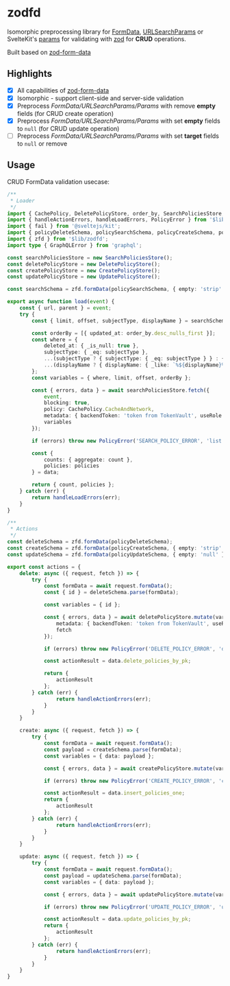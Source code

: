 # zodfd

Isomorphic preprocessing library for [FormData](https://developer.mozilla.org/en-US/docs/Web/API/FormData), [URLSearchParams](https://developer.mozilla.org/en-US/docs/Web/API/URLSearchParams) or SvelteKit's [params](https://kit.svelte.dev/docs/load#page-data) for validating with [zod](https://github.com/colinhacks/zod) for **CRUD** operations.

Built based on [zod-form-data](https://github.com/airjp73/remix-validated-form/tree/main/packages/zod-form-data#readme)

## Highlights

- [x] All capabilities of [zod-form-data](https://github.com/airjp73/remix-validated-form/tree/main/packages/zod-form-data#readme)
- [x] Isomorphic - support client-side and server-side validation
- [x] Preprocess _FormData/URLSearchParams/Params_ with remove **empty** fields (for CRUD create operation)
- [x] Preprocess _FormData/URLSearchParams/Params_ with set **empty** fields to `null` (for CRUD update operation)
- [ ] Preprocess _FormData/URLSearchParams/Params_ with set **target** fields to `null` or remove

## Usage

CRUD FormData validation usecase:

```ts
/**
 * Loader
 */
import { CachePolicy, DeletePolicyStore, order_by, SearchPoliciesStore, CreatePolicyStore, UpdatePolicyStore } from '$houdini';
import { handleActionErrors, handleLoadErrors, PolicyError } from '$lib/errors';
import { fail } from '@sveltejs/kit';
import { policyDeleteSchema, policySearchSchema, policyCreateSchema, policyUpdateSchema } from '$lib/models/schema';
import { zfd } from '$lib/zodfd';
import type { GraphQLError } from 'graphql';

const searchPoliciesStore = new SearchPoliciesStore();
const deletePolicyStore = new DeletePolicyStore();
const createPolicyStore = new CreatePolicyStore();
const updatePolicyStore = new UpdatePolicyStore();

const searchSchema = zfd.formData(policySearchSchema, { empty: 'strip' });

export async function load(event) {
	const { url, parent } = event;
	try {
		const { limit, offset, subjectType, displayName } = searchSchema.parse(url.searchParams);

		const orderBy = [{ updated_at: order_by.desc_nulls_first }];
		const where = {
			deleted_at: { _is_null: true },
			subjectType: { _eq: subjectType },
			...(subjectType ? { subjectType: { _eq: subjectType } } : {}),
			...(displayName ? { displayName: { _like: `%${displayName}%` } } : {})
		};
		const variables = { where, limit, offset, orderBy };

		const { errors, data } = await searchPoliciesStore.fetch({
			event,
			blocking: true,
			policy: CachePolicy.CacheAndNetwork,
			metadata: { backendToken: 'token from TokenVault', useRole: 'manager' },
			variables
		});

		if (errors) throw new PolicyError('SEARCH_POLICY_ERROR', 'list policies api error', errors[0] as GraphQLError);

		const {
			counts: { aggregate: count },
			policies: policies
		} = data;

		return { count, policies };
	} catch (err) {
		return handleLoadErrors(err);
	}
}

/**
 * Actions
 */
const deleteSchema = zfd.formData(policyDeleteSchema);
const createSchema = zfd.formData(policyCreateSchema, { empty: 'strip' });
const updateSchema = zfd.formData(policyUpdateSchema, { empty: 'null' });

export const actions = {
	delete: async ({ request, fetch }) => {
		try {
			const formData = await request.formData();
			const { id } = deleteSchema.parse(formData);

			const variables = { id };

			const { errors, data } = await deletePolicyStore.mutate(variables, {
				metadata: { backendToken: 'token from TokenVault', useRole: 'manager' },
				fetch
			});

			if (errors) throw new PolicyError('DELETE_POLICY_ERROR', 'delete policy api error', errors[0] as GraphQLError);

			const actionResult = data.delete_policies_by_pk;

			return {
				actionResult
			};
		} catch (err) {
				return handleActionErrors(err);
			}
		}
	}

	create: async ({ request, fetch }) => {
		try {
			const formData = await request.formData();
			const payload = createSchema.parse(formData);
			const variables = { data: payload };

			const { errors, data } = await createPolicyStore.mutate(variables, {fetch});

			if (errors) throw new PolicyError('CREATE_POLICY_ERROR', 'create policy api error', errors[0] as GraphQLError);

			const actionResult = data.insert_policies_one;
			return {
				actionResult
			};
		} catch (err) {
				return handleActionErrors(err);
			}
		}
	}

	update: async ({ request, fetch }) => {
		try {
			const formData = await request.formData();
			const payload = updateSchema.parse(formData);
			const variables = { data: payload };

			const { errors, data } = await updatePolicyStore.mutate(variables, {fetch});

			if (errors) throw new PolicyError('UPDATE_POLICY_ERROR', 'update policy api error', errors[0] as GraphQLError);

			const actionResult = data.update_policies_by_pk;
			return {
				actionResult
			};
		} catch (err) {
				return handleActionErrors(err);
			}
		}
	}
}

```
